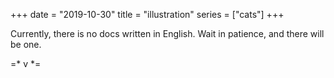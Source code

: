 +++
date = "2019-10-30"
title = "illustration"
series = ["cats"]
+++



Currently, there is no docs written in English. Wait in patience, and there will be one.

=* v *=
